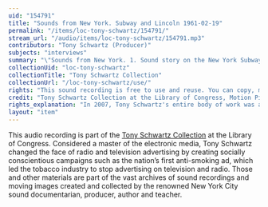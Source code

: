 ```yaml
---
uid: "154791"
title: "Sounds from New York. Subway and Lincoln 1961-02-19"
permalink: "/items/loc-tony-schwartz/154791/"
stream_url: "/audio/items/loc-tony-schwartz/154791.mp3"
contributors: "Tony Schwartz (Producer)"
subjects: "interviews"
summary: "\"Sounds from New York. 1. Sound story on the New York Subway System. A train roars into the 59th St. station. Tony tells about the subway system. We hear the sound of turnstiles, running trains, and passengers commenting on the subway system. They tell how much time they spend on the subway, how they feel about the subway, and what can be done to improve the subway. 2. Portrait of Lincoln: People tell what they think of the famous President. They focus on his honesty, his kind nature, his log cabin, and his love of books. An English man and a man from the Bronx talk about Abe.\"--Accompanying collection documentation."
collectionUid: "loc-tony-schwartz"
collectionTitle: "Tony Schwartz Collection"
collectionUrl: "/loc-tony-schwartz/use/"
rights: "This sound recording is free to use and reuse. You can copy, modify, distribute and perform the work, even for commercial purposes, all without asking permission. Attribution is recommended but not required."
credit: "Tony Schwartz Collection at the Library of Congress, Motion Picture, Broadcasting and Recorded Sound Division."
rights_explanation: "In 2007, Tony Schwartz's entire body of work was acquired by the Library of Congress, thus the Library reserves the right to make his recordings available for reuse as long as those recordings do not contain embedded material to which Schwartz did not own the copyright. Therefore, Citizen DJ excludes: (1) recordings that contain music or speeches from identifiable or named performers and composers, (2) radio broadcasts, and (3) commercials."
layout: "item"
---
```


This audio recording is part of the [Tony Schwartz Collection](https://www.loc.gov/rr/record/schwartzcollection.html) at the Library of Congress. Considered a master of the electronic media, Tony Schwartz changed the face of radio and television advertising by creating socially conscientious campaigns such as the nation’s first anti-smoking ad, which led the tobacco industry to stop advertising on television and radio. Those and other materials are part of the vast archives of sound recordings and moving images created and collected by the renowned New York City sound documentarian, producer, author and teacher.